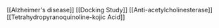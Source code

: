 [[Alzheimer's disease]]
[[Docking Study]]
[[Anti-acetylcholinesterase]]
[[Tetrahydropyranoquinoline-kojic Acid]]
